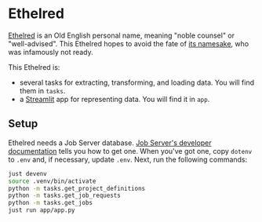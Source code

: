 # Ethelred

[Ethelred][1] is an Old English personal name, meaning "noble counsel" or "well-advised".
This Ethelred hopes to avoid the fate of [its namesake][2],
who was infamously not ready.

This Ethelred is:

* several tasks for extracting, transforming, and loading data.
  You will find them in `tasks`.
* a [Streamlit][] app for representing data.
  You will find it in `app`.

## Setup

Ethelred needs a Job Server database.
[Job Server's developer documentation][3] tells you how to get one.
When you've got one,
copy `dotenv` to `.env` and, if necessary, update `.env`.
Next, run the following commands:

```sh
just devenv
source .venv/bin/activate
python -m tasks.get_project_definitions
python -m tasks.get_job_requests
python -m tasks.get_jobs
just run app/app.py
```

[1]: https://en.wikipedia.org/wiki/%C3%86thelred
[2]: https://en.wikipedia.org/wiki/%C3%86thelred_the_Unready
[3]: https://github.com/opensafely-core/job-server/blob/main/DEVELOPERS.md
[Streamlit]: https://streamlit.io/
